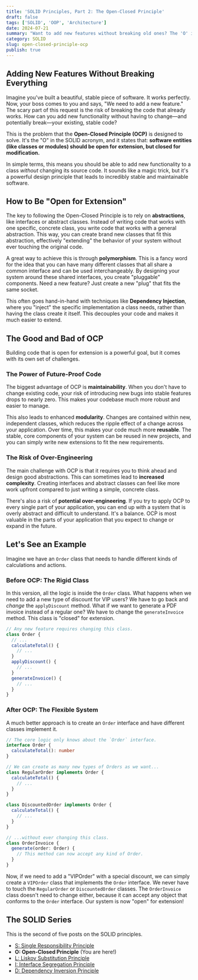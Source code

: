 ```yaml
---
title: 'SOLID Principles, Part 2: The Open-Closed Principle'
draft: false
tags: ['SOLID', 'OOP', 'Architecture']
date: 2024-07-21
summary: "Want to add new features without breaking old ones? The 'O' in SOLID is here to help. Let's explore the Open-Closed Principle and how to write code that's ready for the future."
category: SOLID
slug: open-closed-principle-ocp
publish: true
---
```


## Adding New Features Without Breaking Everything

Imagine you've built a beautiful, stable piece of software. It works perfectly. Now, your boss comes to you and says, "We need to add a new feature." The scary part of this request is the risk of breaking the code that already works. How can you add new functionality without having to change—and potentially break—your existing, stable code?

This is the problem that the **Open-Closed Principle (OCP)** is designed to solve. It's the "O" in the SOLID acronym, and it states that: **software entities (like classes or modules) should be open for extension, but closed for modification.**

In simple terms, this means you should be able to add new functionality to a class _without_ changing its source code. It sounds like a magic trick, but it's a powerful design principle that leads to incredibly stable and maintainable software.

## How to Be "Open for Extension"

The key to following the Open-Closed Principle is to rely on **abstractions**, like interfaces or abstract classes. Instead of writing code that works with one specific, concrete class, you write code that works with a general abstraction. This way, you can create brand new classes that fit this abstraction, effectively "extending" the behavior of your system without ever touching the original code.

A great way to achieve this is through **polymorphism**. This is a fancy word for the idea that you can have many different classes that all share a common interface and can be used interchangeably. By designing your system around these shared interfaces, you create "pluggable" components. Need a new feature? Just create a new "plug" that fits the same socket.

This often goes hand-in-hand with techniques like **Dependency Injection**, where you "inject" the specific implementation a class needs, rather than having the class create it itself. This decouples your code and makes it much easier to extend.

## The Good and Bad of OCP

Building code that is open for extension is a powerful goal, but it comes with its own set of challenges.

### The Power of Future-Proof Code

The biggest advantage of OCP is **maintainability**. When you don't have to change existing code, your risk of introducing new bugs into stable features drops to nearly zero. This makes your codebase much more robust and easier to manage.

This also leads to enhanced **modularity**. Changes are contained within new, independent classes, which reduces the ripple effect of a change across your application. Over time, this makes your code much more **reusable**. The stable, core components of your system can be reused in new projects, and you can simply write new extensions to fit the new requirements.

### The Risk of Over-Engineering

The main challenge with OCP is that it requires you to think ahead and design good abstractions. This can sometimes lead to **increased complexity**. Creating interfaces and abstract classes can feel like more work upfront compared to just writing a simple, concrete class.

There's also a risk of **potential over-engineering**. If you try to apply OCP to every single part of your application, you can end up with a system that is overly abstract and difficult to understand. It's a balance. OCP is most valuable in the parts of your application that you expect to change or expand in the future.

## Let's See an Example

Imagine we have an `Order` class that needs to handle different kinds of calculations and actions.

### Before OCP: The Rigid Class

In this version, all the logic is inside the `Order` class. What happens when we need to add a new type of discount for VIP users? We have to go back and _change_ the `applyDiscount` method. What if we want to generate a PDF invoice instead of a regular one? We have to change the `generateInvoice` method. This class is "closed" for extension.

```typescript
// Any new feature requires changing this class.
class Order {
  // ...
  calculateTotal() {
    // ...
  }
  applyDiscount() {
    // ...
  }
  generateInvoice() {
    // ...
  }
}
```

### After OCP: The Flexible System

A much better approach is to create an `Order` interface and have different classes implement it.

```typescript
// The core logic only knows about the `Order` interface.
interface Order {
  calculateTotal(): number
}

// We can create as many new types of Orders as we want...
class RegularOrder implements Order {
  calculateTotal() {
    // ...
  }
}

class DiscountedOrder implements Order {
  calculateTotal() {
    // ...
  }
}

// ...without ever changing this class.
class OrderInvoice {
  generate(order: Order) {
    // This method can now accept any kind of Order.
  }
}
```

Now, if we need to add a "VIPOrder" with a special discount, we can simply create a `VIPOrder` class that implements the `Order` interface. We never have to touch the `RegularOrder` or `DiscountedOrder` classes. The `OrderInvoice` class doesn't need to change either, because it can accept any object that conforms to the `Order` interface. Our system is now "open" for extension!

## The SOLID Series

This is the second of five posts on the SOLID principles.

- [S: Single Responsibility Principle](/blog/single-responsibility-principle-srp)
- **O: Open-Closed Principle** (You are here!)
- [L: Liskov Substitution Principle](/blog/liskov-substitution-principle-lsp)
- [I: Interface Segregation Principle](/blog/interface-segregation-principle-isp)
- [D: Dependency Inversion Principle](/blog/dependency-inversion-principle-dip)
